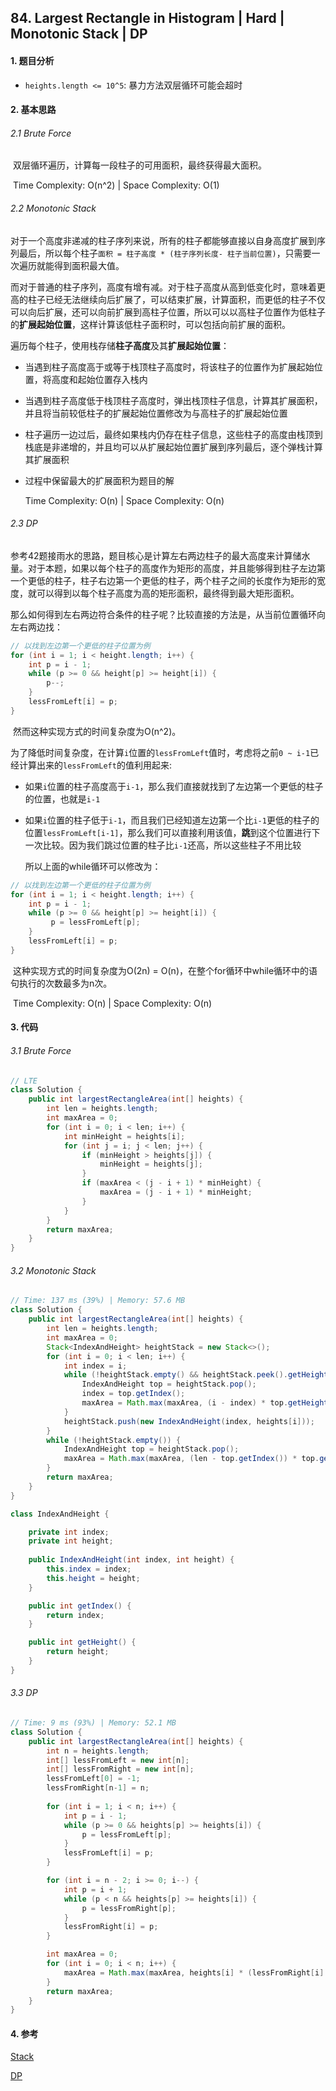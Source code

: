 ## 84. Largest Rectangle in Histogram | Hard | Monotonic Stack | DP

#### 1. 题目分析

* `heights.length <= 10^5`: 暴力方法双层循环可能会超时

#### 2. 基本思路

###### 2.1 Brute Force

​	双层循环遍历，计算每一段柱子的可用面积，最终获得最大面积。

​	Time Complexity: O(n^2) | Space Complexity: O(1)

###### 2.2 Monotonic Stack

​	对于一个高度非递减的柱子序列来说，所有的柱子都能够直接以自身高度扩展到序列最后，所以每个柱子`面积 = 柱子高度 * (柱子序列长度- 柱子当前位置)`，只需要一次遍历就能得到面积最大值。

​	而对于普通的柱子序列，高度有增有减。对于柱子高度从高到低变化时，意味着更高的柱子已经无法继续向后扩展了，可以结束扩展，计算面积，而更低的柱子不仅可以向后扩展，还可以向前扩展到高柱子位置，所以可以以高柱子位置作为低柱子的**扩展起始位置**，这样计算该低柱子面积时，可以包括向前扩展的面积。

​	遍历每个柱子，使用栈存储**柱子高度**及其**扩展起始位置**：

* 当遇到柱子高度高于或等于栈顶柱子高度时，将该柱子的位置作为扩展起始位置，将高度和起始位置存入栈内

* 当遇到柱子高度低于栈顶柱子高度时，弹出栈顶柱子信息，计算其扩展面积，并且将当前较低柱子的扩展起始位置修改为与高柱子的扩展起始位置

* 柱子遍历一边过后，最终如果栈内仍存在柱子信息，这些柱子的高度由栈顶到栈底是非递增的，并且均可以从扩展起始位置扩展到序列最后，逐个弹栈计算其扩展面积

* 过程中保留最大的扩展面积为题目的解

    Time Complexity: O(n) | Space Complexity: O(n)

###### 2.3 DP

​	参考42题接雨水的思路，题目核心是计算左右两边柱子的最大高度来计算储水量。对于本题，如果以每个柱子的高度作为矩形的高度，并且能够得到柱子左边第一个更低的柱子，柱子右边第一个更低的柱子，两个柱子之间的长度作为矩形的宽度，就可以得到以每个柱子高度为高的矩形面积，最终得到最大矩形面积。

​	那么如何得到左右两边符合条件的柱子呢？比较直接的方法是，从当前位置循环向左右两边找：

```java
// 以找到左边第一个更低的柱子位置为例
for (int i = 1; i < height.length; i++) {              
    int p = i - 1;
    while (p >= 0 && height[p] >= height[i]) {
        p--;
    }
    lessFromLeft[i] = p;              
}
```

​	然而这种实现方式的时间复杂度为O(n^2)。

​	为了降低时间复杂度，在计算`i`位置的`lessFromLeft`值时，考虑将之前`0 ~ i-1`已经计算出来的`lessFromLeft`的值利用起来:

* 如果`i`位置的柱子高度高于`i-1`，那么我们直接就找到了左边第一个更低的柱子的位置，也就是`i-1`

* 如果`i`位置的柱子低于`i-1`，而且我们已经知道左边第一个比`i-1`更低的柱子的位置`lessFromLeft[i-1]`，那么我们可以直接利用该值，**跳**到这个位置进行下一次比较。因为我们跳过位置的柱子比`i-1`还高，所以这些柱子不用比较

    所以上面的while循环可以修改为：

```java
// 以找到左边第一个更低的柱子位置为例
for (int i = 1; i < height.length; i++) {              
    int p = i - 1;
	while (p >= 0 && height[p] >= height[i]) {
     	 p = lessFromLeft[p];
	}
    lessFromLeft[i] = p;              
}
```

​	这种实现方式的时间复杂度为O(2n) = O(n)，在整个for循环中while循环中的语句执行的次数最多为n次。

​	Time Complexity: O(n) | Space Complexity: O(n)

#### 3. 代码

###### 3.1 Brute Force

```java
// LTE
class Solution {
    public int largestRectangleArea(int[] heights) {
        int len = heights.length;
        int maxArea = 0;
        for (int i = 0; i < len; i++) {
            int minHeight = heights[i];
            for (int j = i; j < len; j++) {
                if (minHeight > heights[j]) {
                    minHeight = heights[j];
                }
                if (maxArea < (j - i + 1) * minHeight) {
                    maxArea = (j - i + 1) * minHeight;
                }
            }
        }
        return maxArea;
    }
}
```

###### 3.2 Monotonic Stack

```java
// Time: 137 ms (39%) | Memory: 57.6 MB
class Solution {
    public int largestRectangleArea(int[] heights) {
        int len = heights.length;
        int maxArea = 0;
        Stack<IndexAndHeight> heightStack = new Stack<>();
        for (int i = 0; i < len; i++) {
            int index = i;
            while (!heightStack.empty() && heightStack.peek().getHeight() > heights[i]) {
                IndexAndHeight top = heightStack.pop();
                index = top.getIndex();
                maxArea = Math.max(maxArea, (i - index) * top.getHeight());
            }
            heightStack.push(new IndexAndHeight(index, heights[i]));
        }
        while (!heightStack.empty()) {
            IndexAndHeight top = heightStack.pop();
            maxArea = Math.max(maxArea, (len - top.getIndex()) * top.getHeight());
        }
        return maxArea;
    }
}

class IndexAndHeight {

    private int index;
    private int height;
    
    public IndexAndHeight(int index, int height) {
        this.index = index;
        this.height = height;
    }

    public int getIndex() {
        return index;
    }

    public int getHeight() {
        return height;
    }
}
```

###### 3.3 DP

```java
// Time: 9 ms (93%) | Memory: 52.1 MB
class Solution {
    public int largestRectangleArea(int[] heights) {
        int n = heights.length;
        int[] lessFromLeft = new int[n];
        int[] lessFromRight = new int[n];
        lessFromLeft[0] = -1;
        lessFromRight[n-1] = n;
        
        for (int i = 1; i < n; i++) {
            int p = i - 1;
            while (p >= 0 && heights[p] >= heights[i]) {
                p = lessFromLeft[p];
            }
            lessFromLeft[i] = p;
        }

        for (int i = n - 2; i >= 0; i--) {
            int p = i + 1;
            while (p < n && heights[p] >= heights[i]) {
                p = lessFromRight[p];
            }
            lessFromRight[i] = p;
        }

        int maxArea = 0;
        for (int i = 0; i < n; i++) {
            maxArea = Math.max(maxArea, heights[i] * (lessFromRight[i] - lessFromLeft[i] - 1));
        }
        return maxArea;
    }
}
```

#### 4. 参考

[Stack](https://www.youtube.com/watch?v=zx5Sw9130L0)

[DP](https://leetcode.com/problems/largest-rectangle-in-histogram/discuss/28902/5ms-O(n)-Java-solution-explained-(beats-96))

